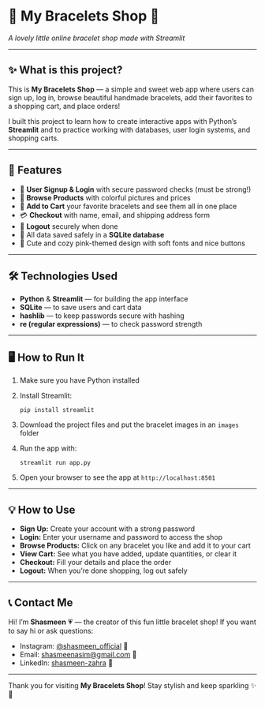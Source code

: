 
# 💖 My Bracelets Shop 💖

*A lovely little online bracelet shop made with Streamlit*

---

## ✨ What is this project?

This is **My Bracelets Shop** — a simple and sweet web app where users can sign up, log in, browse beautiful handmade bracelets, add their favorites to a shopping cart, and place orders!

I built this project to learn how to create interactive apps with Python’s **Streamlit** and to practice working with databases, user login systems, and shopping carts.

---

## 🎉 Features

* 🔐 **User Signup & Login** with secure password checks (must be strong!)
* 💎 **Browse Products** with colorful pictures and prices
* 🛒 **Add to Cart** your favorite bracelets and see them all in one place
* 💳 **Checkout** with name, email, and shipping address form
* 🚪 **Logout** securely when done
* 💾 All data saved safely in a **SQLite database**
* 🎨 Cute and cozy pink-themed design with soft fonts and nice buttons

---

## 🛠️ Technologies Used

* **Python** & **Streamlit** — for building the app interface
* **SQLite** — to save users and cart data
* **hashlib** — to keep passwords secure with hashing
* **re (regular expressions)** — to check password strength

---

## 🖥️ How to Run It

1. Make sure you have Python installed

2. Install Streamlit:

   ```
   pip install streamlit
   ```

3. Download the project files and put the bracelet images in an `images` folder

4. Run the app with:

   ```
   streamlit run app.py
   ```

5. Open your browser to see the app at `http://localhost:8501`

---

## 💡 How to Use

* **Sign Up:** Create your account with a strong password
* **Login:** Enter your username and password to access the shop
* **Browse Products:** Click on any bracelet you like and add it to your cart
* **View Cart:** See what you have added, update quantities, or clear it
* **Checkout:** Fill your details and place the order
* **Logout:** When you’re done shopping, log out safely

---

## 📞 Contact Me

Hi! I’m **Shasmeen** 💗 — the creator of this fun little bracelet shop!
If you want to say hi or ask questions:

* Instagram: [@shasmeen\_official](https://instagram.com/shasmeen_official) 📸
* Email: [shasmeenasim@gmail.com](mailto:shasmeenasim@gmail.com) 📧
* LinkedIn: [shasmeen-zahra](https://linkedin.com/in/shasmeenZahra) 💼

---

Thank you for visiting **My Bracelets Shop**!
Stay stylish and keep sparkling ✨💖
